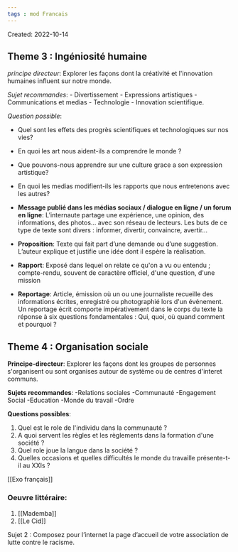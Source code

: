 ```yaml
---
tags : mod Francais
---
```

Created: 2022-10-14 

## **Theme 3 :** Ingéniosité humaine
*principe directeur*: Explorer les façons dont la créativité et l'innovation humaines influent sur notre monde.

*Sujet recommandes*: - Divertissement - Expressions artistiques - Communications et medias - Technologie - Innovation scientifique.

*Question possible*: 
- Quel sont les effets des progrès scientifiques et technologiques sur nos vies?
- En quoi les art nous aident-ils a comprendre le monde ? 
- Que pouvons-nous apprendre sur une culture grace a son expression artistique? 
- En quoi les medias modifient-ils les rapports que nous entretenons avec les autres? 

 
- **Message publié dans les médias sociaux / dialogue en ligne / un forum en ligne**: L’internaute partage une expérience, une opinion, des informations, des photos… avec son réseau de lecteurs. Les buts de ce type de texte sont divers : informer, divertir, convaincre, avertir… 
- **Proposition**: Texte qui fait part d’une demande ou d’une suggestion. L’auteur explique et justifie une idée dont il espère la réalisation. 
- **Rapport**: Exposé dans lequel on relate ce qu'on a vu ou entendu ; compte-rendu, souvent de caractère officiel, d'une question, d'une mission 
- **Reportage**: Article, émission où un ou une journaliste recueille des informations écrites, enregistré ou photographié lors d'un événement. Un reportage écrit comporte impérativement dans le corps du texte la réponse à six questions fondamentales : Qui, quoi, où quand comment et pourquoi ?

## **Theme 4 :** Organisation sociale

**Principe-directeur**: Explorer les façons dont les groupes de personnes s'organisent ou sont organises autour de système ou de centres d'interet communs.

**Sujets recommandes**: -Relations sociales -Communauté -Engagement Social -Education -Monde du travail -Ordre 

**Questions possibles**: 
1. Quel est le role de l'individu dans la communauté ? 
2. A quoi servent les règles et les règlements dans la formation d'une société ? 
3. Quel role joue la langue dans la société ?
4. Quelles occasions et quelles difficultés le monde du travaille présente-t-il au XXIs ? 

[[Exo français]] 

### Oeuvre littéraire:
1. [[Mademba]]
2. [[Le Cid]] 

Sujet 2 : Composez pour l’internet la page d’accueil de votre association de lutte contre le
racisme.